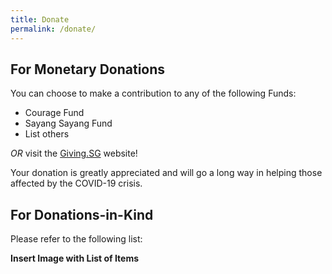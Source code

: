 ```yaml
---
title: Donate
permalink: /donate/
---
```


## For Monetary Donations 
You can choose to make a contribution to any of the following Funds:

- Courage Fund
- Sayang Sayang Fund
- List others

_OR_ visit the [Giving.SG](https://www.giving.sg/sgunited) website! 

Your donation is greatly appreciated and will go a long way in helping those affected by the COVID-19 crisis.

## For Donations-in-Kind
Please refer to the following list:

**Insert Image with List of Items**
